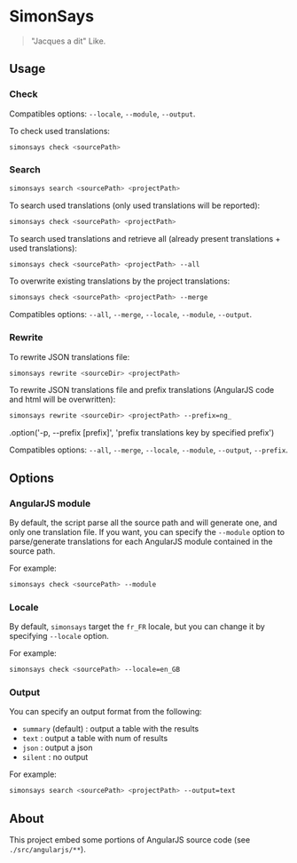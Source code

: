 # SimonSays

> "Jacques a dit" Like.

## Usage

### Check

Compatibles options: `--locale`, `--module`, `--output`.

To check used translations:

```bash
simonsays check <sourcePath>
```


### Search

```bash
simonsays search <sourcePath> <projectPath>
```

To search used translations (only used translations will be reported):

```bash
simonsays check <sourcePath> <projectPath>
```

To search used translations and retrieve all (already present translations + used translations):

```bash
simonsays check <sourcePath> <projectPath> --all
```

To overwrite existing translations by the project translations:

```bash
simonsays check <sourcePath> <projectPath> --merge
```

Compatibles options: `--all`, `--merge`, `--locale`, `--module`, `--output`.

### Rewrite

To rewrite JSON translations file:

```bash
simonsays rewrite <sourceDir> <projectPath>
```

To rewrite JSON translations file and prefix translations (AngularJS code and html will be overwritten):

```bash
simonsays rewrite <sourceDir> <projectPath> --prefix=ng_
```

.option('-p, --prefix [prefix]', 'prefix translations key by specified prefix')

Compatibles options: `--all`, `--merge`, `--locale`, `--module`, `--output`, `--prefix`.


## Options

### AngularJS module

By default, the script parse all the source path and will generate one, and only one translation file.
If you want, you can specify the `--module` option to parse/generate translations for each AngularJS module contained in the source path.

For example:

```bash
simonsays check <sourcePath> --module
```

### Locale

By default, `simonsays` target the `fr_FR` locale, but you can change it by specifying `--locale` option.

For example:

```bash
simonsays check <sourcePath> --locale=en_GB
```


### Output

You can specify an output format from the following:

* `summary` (default) : output a table with the results
* `text` : output a table with num of results
* `json` : output a json
* `silent` : no output

For example:

```bash
simonsays search <sourcePath> <projectPath> --output=text
```

## About

This project embed some portions of AngularJS source code (see `./src/angularjs/**`).
